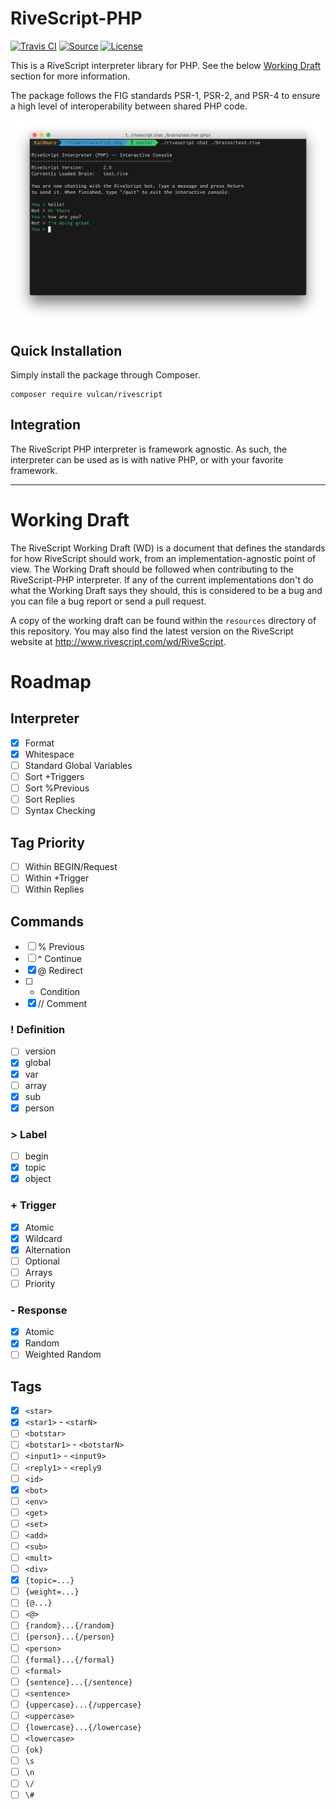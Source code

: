 # RiveScript-PHP
[![Travis CI](https://img.shields.io/travis/vulcan-project/rivescript-php.svg?style=flat-square)](https://travis-ci.org/vulcan-project/rivescript-php)
[![Source](http://img.shields.io/badge/source-vulcan--project/rivescript--php-blue.svg?style=flat-square)](https://github.com/vulcan-project/rivescript-php)
[![License](http://img.shields.io/badge/license-MIT-brightgreen.svg?style=flat-square)](https://tldrlegal.com/license/mit-license)

This is a RiveScript interpreter library for PHP. See the below [Working Draft](#working-draft) section for more information.

The package follows the FIG standards PSR-1, PSR-2, and PSR-4 to ensure a high level of interoperability between shared PHP code.

![Screenshot](resources/screenshot.png)

## Quick Installation
Simply install the package through Composer.

```
composer require vulcan/rivescript
```

## Integration
The RiveScript PHP interpreter is framework agnostic. As such, the interpreter can be used as is with native PHP, or with your favorite framework.

---

# Working Draft

The RiveScript Working Draft (WD) is a document that defines the standards for how RiveScript should work, from an implementation-agnostic point of view. The Working Draft should be followed when contributing to the RiveScript-PHP interpreter. If any of the current implementations don't do what the Working Draft says they should, this is considered to be a bug and you can file a bug report or send a pull request.

A copy of the working draft can be found within the `resources` directory of this repository. You may also find the latest version on the RiveScript website at http://www.rivescript.com/wd/RiveScript.

# Roadmap

## Interpreter
- [x] Format
- [x] Whitespace
- [ ] Standard Global Variables
- [ ] Sort +Triggers
- [ ] Sort %Previous
- [ ] Sort Replies
- [ ] Syntax Checking

## Tag Priority
- [ ] Within BEGIN/Request
- [ ] Within +Trigger
- [ ] Within Replies

## Commands
- [ ] % Previous
- [ ] ^ Continue
- [x] @ Redirect
- [ ] * Condition
- [x] // Comment

### ! Definition
- [ ] version
- [x] global
- [x] var
- [ ] array
- [x] sub
- [x] person

### > Label
- [ ] begin
- [x] topic
- [x] object

### + Trigger
- [x] Atomic
- [x] Wildcard
- [x] Alternation
- [ ] Optional
- [ ] Arrays
- [ ] Priority

### - Response
- [x] Atomic
- [x] Random
- [ ] Weighted Random

## Tags
- [x] `<star>`
- [x] `<star1>` - `<starN>`
- [ ] `<botstar>`
- [ ] `<botstar1>` - `<botstarN>`
- [ ] `<input1>` - `<input9>`
- [ ] `<reply1>` - `<reply9`
- [ ] `<id>`
- [x] `<bot>`
- [ ] `<env>`
- [ ] `<get>`
- [ ] `<set>`
- [ ] `<add>`
- [ ] `<sub>`
- [ ] `<mult>`
- [ ] `<div>`
- [x] `{topic=...}`
- [ ] `{weight=...}`
- [ ] `{@...}`
- [ ] `<@>`
- [ ] `{random}...{/random}`
- [ ] `{person}...{/person}`
- [ ] `<person>`
- [ ] `{formal}...{/formal}`
- [ ] `<formal>`
- [ ] `{sentence}...{/sentence}`
- [ ] `<sentence>`
- [ ] `{uppercase}...{/uppercase}`
- [ ] `<uppercase>`
- [ ] `{lowercase}...{/lowercase}`
- [ ] `<lowercase>`
- [ ] `{ok}`
- [ ] `\s`
- [ ] `\n`
- [ ] `\/`
- [ ] `\#`
